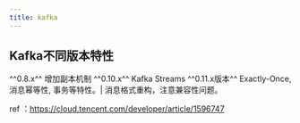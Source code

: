 ```yaml
---
title: kafka
---
```


## Kafka不同版本特性
^^0.8.x^^ 增加副本机制
^^0.10.x^^ Kafka Streams
^^0.11.x版本^^ Exactly-Once, 消息幂等性, 事务等特性。| 消息格式重构，注意兼容性问题。

ref ：https://cloud.tencent.com/developer/article/1596747
##
